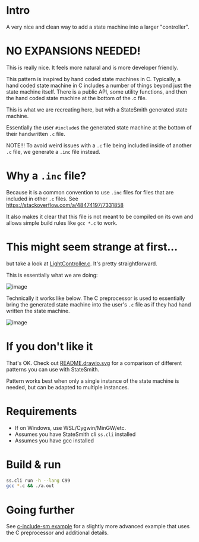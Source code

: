 # Intro
A very nice and clean way to add a state machine into a larger "controller".

# NO EXPANSIONS NEEDED!
This is really nice. It feels more natural and is more developer friendly.

This pattern is inspired by hand coded state machines in C. Typically, a hand coded state machine in C includes a number of things beyond just the state machine itself. There is a public API, some utility functions, and then the hand coded state machine at the bottom of the .c file.

This is what we are recreating here, but with a StateSmith generated state machine.

Essentially the user `#include`s the generated state machine at the bottom of their handwritten `.c` file.

NOTE!!! To avoid weird issues with a `.c` file being included inside of another `.c` file, we generate a `.inc` file instead.

# Why a `.inc` file?
Because it is a common convention to use `.inc` files for files that are included in other `.c` files. See https://stackoverflow.com/a/48474197/7331858 

It also makes it clear that this file is not meant to be compiled on its own and allows simple build rules like `gcc *.c` to work.

# This might seem strange at first...
but take a look at [LightController.c](LightController.c). It's pretty straightforward.

This is essentially what we are doing:

![image](https://github.com/StateSmith/StateSmith-examples/assets/274012/a2d74059-e44a-415e-ba9c-6dcf98ce1160)

Technically it works like below. The C preprocessor is used to essentially bring the generated state machine into the user's `.c` file as if they had hand written the state machine.

![image](https://github.com/StateSmith/StateSmith-examples/assets/274012/8229cfab-8fa5-4702-bbf2-818c6b853dfa)

# If you don't like it
That's OK. Check out [README.drawio.svg](README.drawio.svg) for a comparison of different patterns you can use with StateSmith.

Pattern works best when only a single instance of the state machine is needed, but can be adapted to multiple instances.




# Requirements
* If on Windows, use WSL/Cygwin/MinGW/etc.
* Assumes you have StateSmith cli `ss.cli` installed
* Assumes you have gcc installed

# Build & run
```sh
ss.cli run -h --lang C99
gcc *.c && ./a.out
```

# Going further
See [c-include-sm example](../c-include-sm/README.md) for a slightly more advanced example that uses the C preprocessor and additional details.

